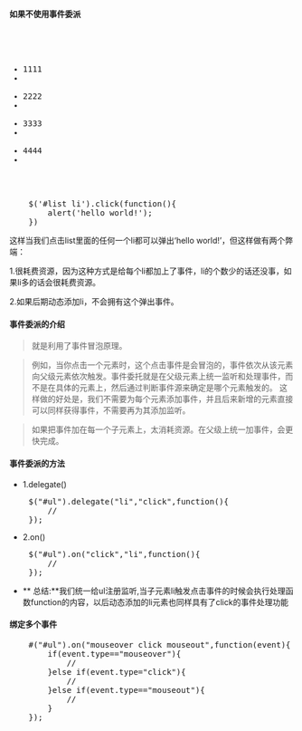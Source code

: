#### 如果不使用事件委派
<pre>
    <ul id="list">
        <li>1111<li>
        <li>2222<li>
        <li>3333<li>
        <li>4444<li>
    </ul>

    $('#list li').click(function(){
        alert('hello world!');
    })
</pre>
这样当我们点击list里面的任何一个li都可以弹出‘hello world!’，但这样做有两个弊端：

1.很耗费资源，因为这种方式是给每个li都加上了事件，li的个数少的话还没事，如果li多的话会很耗费资源。

2.如果后期动态添加li，不会拥有这个弹出事件。

#### 事件委派的介绍
>就是利用了事件冒泡原理。

>例如，当你点击一个元素时，这个点击事件是会冒泡的，事件依次从该元素向父级元素依次触发。事件委托就是在父级元素上统一监听和处理事件，而不是在具体的元素上，然后通过判断事件源来确定是哪个元素触发的。
这样做的好处是，我们不需要为每个元素添加事件，并且后来新增的元素直接可以同样获得事件，不需要再为其添加监听。

>如果把事件加在每一个子元素上，太消耗资源。在父级上统一加事件，会更快完成。

#### 事件委派的方法
- 1.delegate()
<pre>
    $("#ul").delegate("li","click",function(){
        // 
    });
</pre>
- 2.on()
<pre>
    $("#ul").on("click","li",function(){
        //
    });
</pre>
- ** 总结:**我们统一给ul注册监听,当子元素li触发点击事件的时候会执行处理函数function的内容，以后动态添加的li元素也同样具有了click的事件处理功能

#### 绑定多个事件
<pre>
    #("#ul").on("mouseover click mouseout",function(event){
        if(event.type=="mouseover"){
            //
        }else if(event.type="click"){
            //
        }else if(event.type=="mouseout"){
            //
        }
    });
</pre>
